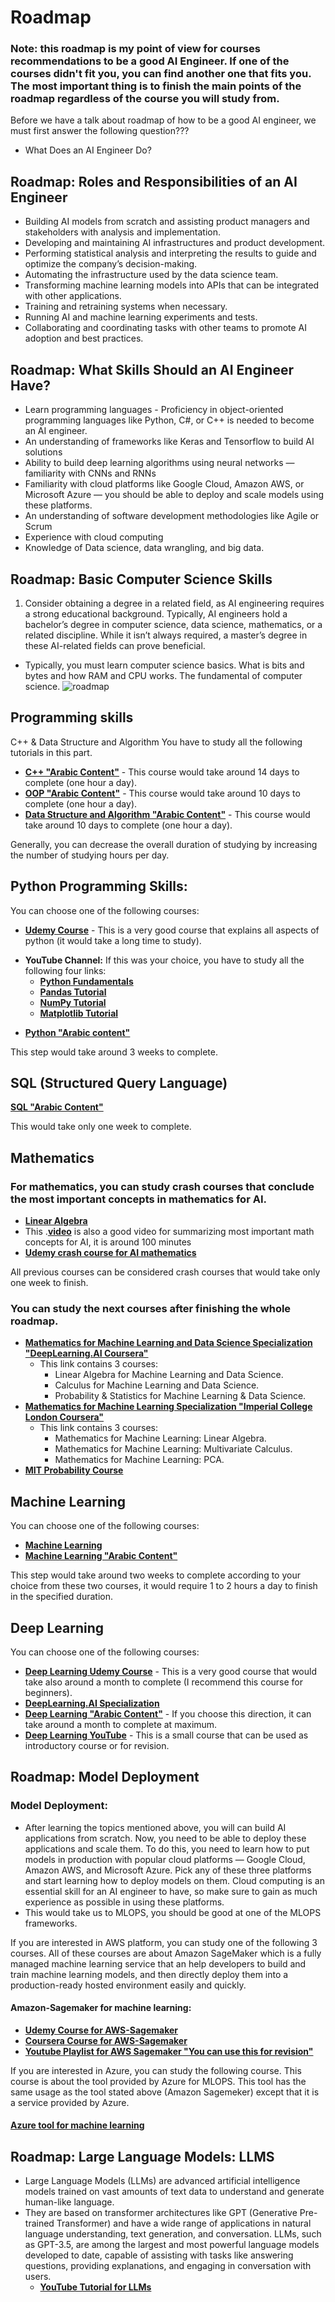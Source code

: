 # Roadmap
### Note: this roadmap is my point of view for courses recommendations to be a good AI Engineer. If one of the courses didn't fit you, you can find another one that fits you. The most important thing is to finish the main points of the roadmap regardless of the course you will study from.
Before we have a talk about roadmap of how to be a good AI engineer, we must first answer the following question???
-  What Does an AI Engineer Do?
## Roadmap: Roles and Responsibilities of an AI Engineer
- Building AI models from scratch and assisting product managers and stakeholders with analysis and implementation.
- Developing and maintaining AI infrastructures and product development.
- Performing statistical analysis and interpreting the results to guide and optimize the company’s decision-making.
- Automating the infrastructure used by the data science team.
- Transforming machine learning models into APIs that can be integrated with other applications.
- Training and retraining systems when necessary.
- Running AI and machine learning experiments and tests.
- Collaborating and coordinating tasks with other teams to promote AI adoption and best practices.
## Roadmap: What Skills Should an AI Engineer Have?
- Learn programming languages - Proficiency in object-oriented programming languages like Python, C#, or C++ is needed to become an AI engineer.
- An understanding of frameworks like Keras and Tensorflow to build AI solutions
- Ability to build deep learning algorithms using neural networks — familiarity with CNNs and RNNs
- Familiarity with cloud platforms like Google Cloud, Amazon AWS, or Microsoft Azure — you should be able to deploy and scale models using these platforms.
- An understanding of software development methodologies like Agile or Scrum
-	Experience with cloud computing
-	Knowledge of Data science, data wrangling, and big data.
## Roadmap: Basic Computer Science Skills
1. Consider obtaining a degree in a related field, as AI engineering requires a strong educational background. Typically, AI engineers hold a bachelor’s degree in computer science, data science, mathematics, or a related discipline. While it isn’t always required, a master’s degree in these AI-related fields can prove beneficial. 
- Typically, you must learn computer science basics. What is bits and bytes and how RAM and CPU works. The fundamental of computer science. 
![roadmap](https://github.com/Mostafa-Samy-Atlam/Roadmap/assets/78164140/d1a77ef3-9ae0-47b8-be4f-936772a18ec1)
## Programming skills
C++ & Data Structure and Algorithm
You have to study all the following tutorials in this part.
- __[C++ "Arabic Content"](https://www.youtube.com/playlist?list=PLCInYL3l2AajFAiw4s1U4QbGszcQ-rAb3)__ - This course would take around 14 days to complete (one hour a day).
- __[OOP "Arabic Content"](https://www.youtube.com/watch?v=6U6WtWG3NrA&list=PL1DUmTEdeA6KLEvIO0NyrkT91BVle8BOU)__ - This course would take around 10 days to complete (one hour a day).
- __[Data Structure and Algorithm "Arabic Content"](https://www.youtube.com/playlist?list=PLCInYL3l2AajqOUW_2SwjWeMwf4vL4RSp)__ - This course would take around 10 days to complete (one hour a day).

Generally, you can decrease the overall duration of studying by increasing the number of studying hours per day.
## Python Programming Skills:
You can choose one of the following courses:
- __[Udemy Course](https://www.udemy.com/course/100-days-of-code/)__ - This is a very good course that explains all aspects of python (it would take a long time to study).
+ __YouTube Channel:__
If this was your choice, you have to study all the following four links:
 	+ __[Python Fundamentals](https://www.youtube.com/playlist?list=PLeo1K3hjS3uv5U-Lmlnucd7gqF-3ehIh0)__
	- __[Pandas Tutorial](https://www.youtube.com/watch?v=CmorAWRsCAw&list=PLeo1K3hjS3uuASpe-1LjfG5f14Bnozjwy)__
	+ __[NumPy Tutorial](https://www.youtube.com/playlist?list=PLUcmakntVocWGSKXIsUn1J7Wm9ekpZ87G)__
	+ __[Matplotlib Tutorial](https://www.youtube.com/playlist?list=PLeo1K3hjS3uu4Lr8_kro2AqaO6CFYgKOl)__
- __[Python "Arabic content"](https://www.youtube.com/playlist?list=PL6-3IRz2XF5UM-FWfQeF1_YhMMa12Eg3s)__

This step would take around 3 weeks to complete.
## SQL (Structured Query Language)
__[SQL "Arabic Content"](https://www.youtube.com/watch?v=Dj1zTZwbMOQ&list=PL85D9FC9DFD6B9484)__

This would take only one week to complete.
## Mathematics
### For mathematics, you can study crash courses that conclude the most important concepts in mathematics for AI.
- __[Linear Algebra](https://www.youtube.com/watch?v=fNk_zzaMoSs&list=PLZHQObOWTQDPD3MizzM2xVFitgF8hE_ab&index=2)__
- This .__[video](https://www.youtube.com/watch?v=1VSZtNYMntM&t=3326s)__ is also a good video for summarizing most important math concepts for AI, it is around 100 minutes
- __[Udemy crash course for AI mathematics](https://www.udemy.com/course/mathematical-foundation-for-machine-learning-and-ai/)__

All previous courses can be considered crash courses that would take only one week to finish.
### You can study the next courses after finishing the whole roadmap.
- __[Mathematics for Machine Learning and Data Science Specialization "DeepLearning.AI Coursera"](https://www.coursera.org/specializations/mathematics-for-machine-learning-and-data-science)__
	- This link contains 3 courses:
   		- Linear Algebra for Machine Learning and Data Science.
   		- Calculus for Machine Learning and Data Science.
   		- Probability & Statistics for Machine Learning & Data Science.
- __[Mathematics for Machine Learning Specialization "Imperial College London Coursera"](https://www.coursera.org/specializations/mathematics-machine-learning)__
	- This link contains 3 courses:
   		- Mathematics for Machine Learning: Linear Algebra.
   		- Mathematics for Machine Learning: Multivariate Calculus.
   		- Mathematics for Machine Learning: PCA.
- __[MIT Probability Course](https://www.edx.org/learn/probability/massachusetts-institute-of-technology-probability-the-science-of-uncertainty-and-data)__
## Machine Learning
You can choose one of the following courses:
- __[Machine Learning](https://www.youtube.com/playlist?list=PLeo1K3hjS3uvCeTYTeyfe0-rN5r8zn9rw)__
- __[Machine Learning "Arabic Content"](https://www.youtube.com/@HeshamAsem)__

 This step would take around two weeks to complete according to your choice from these two courses, it would require 1 to 2 hours a day to finish in the specified duration.
 ## Deep Learning
 You can choose one of the following courses:
  - __[Deep Learning Udemy Course](https://www.udemy.com/course/deeplearning_x/)__ - This is a very good course that would take also around a month to complete (I recommend this course for beginners).
 - __[DeepLearning.AI Specialization](https://www.coursera.org/specializations/deep-learning?utm_medium=sem&utm_source=gg&utm_campaign=B2C_NAMER_deep-learning_deeplearning-ai_FTCOF_specializations_pmax-nonNRL-within-14d&campaignid=20131140422&adgroupid=&device=c&keyword=&matchtype=&network=x&devicemodel=&adposition=&creativeid=&hide_mobile_promo&gclid=CjwKCAjwo9unBhBTEiwAipC112QQ1uqESaWhRpVNpqlYm8PS0s_FnfcvjOMnfDs0fUGbSf14YkeRThoCz_EQAvD_BwE)__
 - __[Deep Learning "Arabic Content"](https://www.youtube.com/playlist?list=PL6-3IRz2XF5UiBoBDgeu5T3TyOIrgQ3r9)__ - If you choose this direction, it can take around a month to complete at maximum.
 - __[Deep Learning YouTube](https://www.youtube.com/playlist?list=PLZbbT5o_s2xq7LwI2y8_QtvuXZedL6tQU)__ - This is a small course that can be used as introductory course or for revision.
## Roadmap: Model Deployment
### Model Deployment:
- After learning the topics mentioned above, you will can build AI applications from scratch. Now, you need to be able to deploy these applications and scale them. To do this, you need to learn how to put models in production with popular cloud platforms — Google Cloud, Amazon AWS, and Microsoft Azure. Pick any of these three platforms and start learning how to deploy models on them. Cloud computing is an essential skill for an AI engineer to have, so make sure to gain as much experience as possible in using these platforms.
- This would take us to MLOPS, you should be good at one of the MLOPS frameworks.

If you are interested in AWS platform, you can study one of the following 3 courses. All of these courses are about Amazon SageMaker which is a fully managed machine learning service that an help developers to build and train machine learning models, and then directly deploy them into a production-ready hosted environment easily and quickly.
#### __Amazon-Sagemaker for machine learning:__
- __[Udemy Course for AWS-Sagemaker](https://www.udemy.com/course/practical-aws-sagemaker-6-real-world-case-studies/)__
- __[Coursera Course for AWS-Sagemaker](https://www.udemy.com/course/aws-machine-learning-a-complete-guide-with-python/)__
- __[Youtube Playlist for AWS Sagemaker "You can use this for revision"](https://www.youtube.com/watch?v=LkR3GNDB0HI&list=PLZoTAELRMXVONh5mHrXowH6-dgyWoC_Ew)__

If you are interested in Azure, you can study the following course. This course is about the tool provided by Azure for MLOPS. This tool has the same usage as the tool stated above (Amazon Sagemeker) except that it is a service provided by Azure.
#### __[Azure tool for machine learning](https://www.udemy.com/course/mlops-course/)__

## Roadmap: Large Language Models: LLMS
- Large Language Models (LLMs) are advanced artificial intelligence models trained on vast amounts of text data to understand and generate human-like language.
- They are based on transformer architectures like GPT (Generative Pre-trained Transformer) and have a wide range of applications in natural language understanding, text generation, and conversation. LLMs, such as GPT-3.5, are among the largest and most powerful language models developed to date, capable of assisting with tasks like answering questions, providing explanations, and engaging in conversation with users.
   - __[YouTube Tutorial for LLMs](https://www.youtube.com/watch?v=MLLLDaR6P08&list=PLTPXxbhUt-YWSR8wtILixhZLF9qB_1yZm)__
